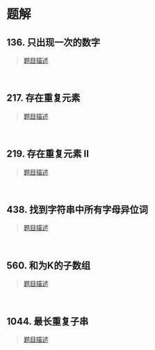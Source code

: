 # 题解

## 136. 只出现一次的数字

> [题目描述](https://leetcode-cn.com/problems/single-number/)

</br>

## 217. 存在重复元素

> [题目描述](https://leetcode-cn.com/problems/contains-duplicate/)

</br>

## 219. 存在重复元素 II

> [题目描述](https://leetcode-cn.com/problems/contains-duplicate-ii/)

</br>

## 438. 找到字符串中所有字母异位词

> [题目描述](https://leetcode-cn.com/problems/find-all-anagrams-in-a-string/)

</br>

## 560. 和为K的子数组

> [题目描述](https://leetcode-cn.com/problems/subarray-sum-equals-k/)

</br>

## 1044. 最长重复子串

> [题目描述](https://leetcode-cn.com/problems/longest-duplicate-substring/)

</br>
